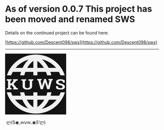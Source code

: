 # As of version 0.0.7 This project has been moved and renamed SWS



Details on the continued project can be found here: 

[https://github.com/Descent098/sws](https://github.com/Descent098/sws)

---

![kuws logo](https://raw.githubusercontent.com/Descent098/kuws/master/docs/img/kuws-logo.png)

​																			  ლ(́S◉◞w౪w◟◉S‵ლ)